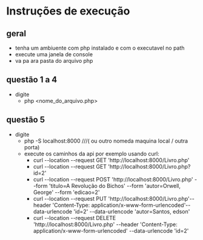 # Instruções de execução


## geral
- tenha um ambiuente com php instalado e com o executavel no path
- execute uma janela de console
- va pa ara pasta do arquivo php

## questão 1 a 4
- digite 
  - php <nome_do_arquivo.php>

## questão 5 
- digite 
  - php -S localhost:8000  ///( ou outro nomeda maquina local / outra porta)
  - execute os caminhos da api por exemplo usando curl:
    - curl --location --request GET 'http://localhost:8000/Livro.php'
    - curl --location --request GET 'http://localhost:8000/Livro.php?id=2'
    - curl --location --request POST 'http://localhost:8000/Livro.php' --form 'titulo=A Revolução do Bichos' --form 'autor=Orwell, George' --form 'edicao=2'
    - curl --location --request PUT 'http://localhost:8000/Livro.php'--header 'Content-Type: application/x-www-form-urlencoded'--data-urlencode 'id=2' --data-urlencode 'autor=Santos, edson'
    - curl --location --request DELETE 'http://localhost:8000/Livro.php' --header 'Content-Type: application/x-www-form-urlencoded' --data-urlencode 'id=2'
